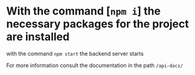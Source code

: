# With the command [`npm i`] the necessary packages for the project are installed

with the command `npm start` the backend server starts

For more information consult the documentation in the path `/api-docs/`
